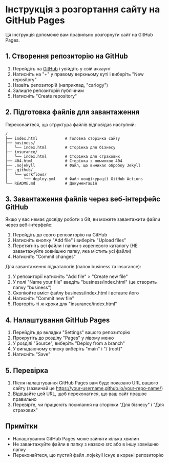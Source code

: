 # Інструкція з розгортання сайту на GitHub Pages

Ця інструкція допоможе вам правильно розгорнути сайт на GitHub Pages.

## 1. Створення репозиторію на GitHub

1. Перейдіть на [GitHub](https://github.com) і увійдіть у свій аккаунт
2. Натисніть на "+" у правому верхньому куті і виберіть "New repository"
3. Назвіть репозиторій (наприклад, "carlogy")
4. Залиште репозиторій публічним
5. Натисніть "Create repository"

## 2. Підготовка файлів для завантаження

Переконайтеся, що структура файлів відповідає наступній:

```
/
├── index.html            # Головна сторінка сайту
├── business/
│   └── index.html        # Сторінка для бізнесу
├── insurance/
│   └── index.html        # Сторінка для страхових
├── 404.html              # Сторінка з помилкою 404
├── .nojekyll             # Файл, що вимикає обробку Jekyll
├── .github/
│   └── workflows/
│       └── deploy.yml    # Файл конфігурації GitHub Actions
└── README.md             # Документація
```

## 3. Завантаження файлів через веб-інтерфейс GitHub

Якщо у вас немає досвіду роботи з Git, ви можете завантажити файли через веб-інтерфейс:

1. Перейдіть до свого репозиторію на GitHub
2. Натисніть кнопку "Add file" і виберіть "Upload files"
3. Перетягніть всі файли і папки з кореневого каталогу (НЕ завантажуйте зовнішню папку, яка містить усі файли)
4. Натисніть "Commit changes"

Для завантаження підкаталогів (папок business та insurance):
1. У репозиторії натисніть "Add file" > "Create new file"
2. У полі "Name your file" введіть "business/index.html" (це створить папку "business")
3. Скопіюйте вміст файлу business/index.html і вставте його
4. Натисніть "Commit new file"
5. Повторіть ті ж кроки для "insurance/index.html"

## 4. Налаштування GitHub Pages

1. Перейдіть до вкладки "Settings" вашого репозиторію
2. Прокрутіть до розділу "Pages" у лівому меню
3. У розділі "Source", виберіть "Deploy from a branch"
4. У випадаючому списку виберіть "main" і "/ (root)"
5. Натисніть "Save"

## 5. Перевірка

1. Після налаштування GitHub Pages вам буде показано URL вашого сайту (зазвичай це https://your-username.github.io/your-repo-name/)
2. Відвідайте цей URL, щоб переконатися, що ваш сайт працює правильно
3. Перевірте, чи працюють посилання на сторінки "Для бізнесу" і "Для страхових"

## Примітки

- Налаштування GitHub Pages може зайняти кілька хвилин
- Не завантажуйте файли в папку з назвою src або в іншу зовнішню папку
- Переконайтеся, що пустий файл .nojekyll існує в корені репозиторію